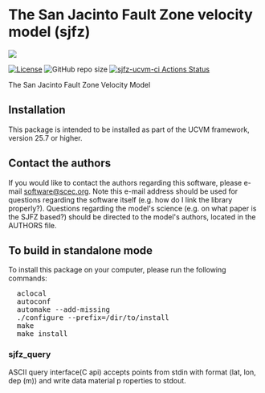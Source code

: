 # The San Jacinto Fault Zone velocity model (sjfz)

<a href="https://github.com/sceccode/sjfz.git"><img src="https://github.com/sceccode/sjfz/wiki/images/sjfz_logo.png"></a>

[![License](https://img.shields.io/badge/License-BSD_3--Clause-blue.svg)](https://opensource.org/licenses/BSD-3-Clause)
![GitHub repo size](https://img.shields.io/github/repo-size/sceccode/sjfz)
[![sjfz-ucvm-ci Actions Status](https://github.com/SCECcode/sjfz/workflows/sjfz-ucvm-ci/badge.svg)](https://github.com/SCECcode/sjfz/actions)

The San Jacinto Fault Zone Velocity Model

## Installation

This package is intended to be installed as part of the UCVM framework,
version 25.7 or higher. 

## Contact the authors

If you would like to contact the authors regarding this software,
please e-mail software@scec.org. Note this e-mail address should
be used for questions regarding the software itself (e.g. how
do I link the library properly?). Questions regarding the model's
science (e.g. on what paper is the SJFZ based?) should be directed
to the model's authors, located in the AUTHORS file.

## To build in standalone mode

To install this package on your computer, please run the following commands:

<pre>
  aclocal
  autoconf
  automake --add-missing
  ./configure --prefix=/dir/to/install
  make
  make install
</pre>

### sjfz_query

ASCII query interface(C api) accepts points from stdin with format (lat, lon, dep (m)) and write
data material p roperties to stdout.
